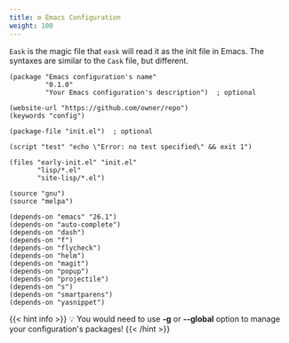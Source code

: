 ```yaml
---
title: ⚙️ Emacs Configuration
weight: 100
---
```


`Eask` is the magic file that `eask` will read it as the init file in Emacs.
The syntaxes are similar to the `Cask` file, but different.

```elisp
(package "Emacs configuration's name"
         "0.1.0"
         "Your Emacs configuration's description")  ; optional

(website-url "https://github.com/owner/repo")
(keywords "config")

(package-file "init.el")  ; optional

(script "test" "echo \"Error: no test specified\" && exit 1")

(files "early-init.el" "init.el"
       "lisp/*.el"
       "site-lisp/*.el")

(source "gnu")
(source "melpa")

(depends-on "emacs" "26.1")
(depends-on "auto-complete")
(depends-on "dash")
(depends-on "f")
(depends-on "flycheck")
(depends-on "helm")
(depends-on "magit")
(depends-on "popup")
(depends-on "projectile")
(depends-on "s")
(depends-on "smartparens")
(depends-on "yasnippet")
```

{{< hint info >}}
💡 You would need to use **-g** or **--global** option to manage your configuration's packages!
{{< /hint >}}
